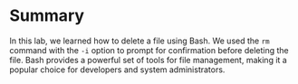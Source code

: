 # Summary

In this lab, we learned how to delete a file using Bash. We used the `rm` command with the `-i` option to prompt for confirmation before deleting the file. Bash provides a powerful set of tools for file management, making it a popular choice for developers and system administrators.

